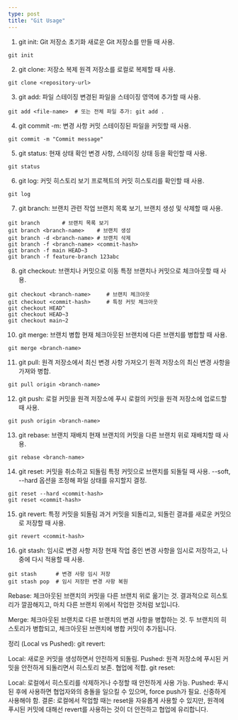 ```yaml
---
type: post
title: "Git Usage"
---
```


1. git init: Git 저장소 초기화
새로운 Git 저장소를 만들 때 사용.

```
git init
```

2. git clone: 저장소 복제
원격 저장소를 로컬로 복제할 때 사용.
```
git clone <repository-url>
```
3. git add: 파일 스테이징
변경된 파일을 스테이징 영역에 추가할 때 사용.
```
git add <file-name>  # 또는 전체 파일 추가: git add .
```
4. git commit -m: 변경 사항 커밋
스테이징된 파일을 커밋할 때 사용.
```
git commit -m "Commit message"
```
5. git status: 현재 상태 확인
변경 사항, 스테이징 상태 등을 확인할 때 사용.
```
git status
```
6. git log: 커밋 히스토리 보기
프로젝트의 커밋 히스토리를 확인할 때 사용.
```
git log
```
7. git branch: 브랜치 관련 작업
브랜치 목록 보기, 브랜치 생성 및 삭제할 때 사용.
```
git branch       # 브랜치 목록 보기
git branch <branch-name>    # 브랜치 생성
git branch -d <branch-name> # 브랜치 삭제
git branch -f <branch-name> <commit-hash>
git branch -f main HEAD~3
git branch -f feature-branch 123abc
```
8. git checkout: 브랜치나 커밋으로 이동
특정 브랜치나 커밋으로 체크아웃할 때 사용.
```
git checkout <branch-name>     # 브랜치 체크아웃
git checkout <commit-hash>     # 특정 커밋 체크아웃
git checkout HEAD^ 
git checkout HEAD~3 
git checkout main~2
```
10. git merge: 브랜치 병합
현재 체크아웃된 브랜치에 다른 브랜치를 병합할 때 사용.
```
git merge <branch-name>
```
11. git pull: 원격 저장소에서 최신 변경 사항 가져오기
원격 저장소의 최신 변경 사항을 가져와 병합.
```
git pull origin <branch-name>
```
12. git push: 로컬 커밋을 원격 저장소에 푸시
로컬의 커밋을 원격 저장소에 업로드할 때 사용.
```
git push origin <branch-name>
```
13. git rebase: 브랜치 재배치
현재 브랜치의 커밋을 다른 브랜치 위로 재배치할 때 사용.
```
git rebase <branch-name>
```
14. git reset: 커밋을 취소하고 되돌림
특정 커밋으로 브랜치를 되돌릴 때 사용. --soft, --hard 옵션을 조정해 파일 상태를 유지할지 결정.
```
git reset --hard <commit-hash>
git reset <commit-hash>
```
15. git revert: 특정 커밋을 되돌림
과거 커밋을 되돌리고, 되돌린 결과를 새로운 커밋으로 저장할 때 사용.
```
git revert <commit-hash>
```
16. git stash: 임시로 변경 사항 저장
현재 작업 중인 변경 사항을 임시로 저장하고, 나중에 다시 적용할 때 사용.
```
git stash      # 변경 사항 임시 저장
git stash pop  # 임시 저장한 변경 사항 복원
```

Rebase: 체크아웃된 브랜치의 커밋을 다른 브랜치 위로 옮기는 것. 결과적으로 히스토리가 깔끔해지고, 마치 다른 브랜치 위에서 작업한 것처럼 보입니다.

Merge: 체크아웃된 브랜치로 다른 브랜치의 변경 사항을 병합하는 것. 두 브랜치의 히스토리가 병합되고, 체크아웃된 브랜치에 병합 커밋이 추가됩니다.

정리 (Local vs Pushed):
git revert:

Local: 새로운 커밋을 생성하면서 안전하게 되돌림.
Pushed: 원격 저장소에 푸시된 커밋을 안전하게 되돌리면서 히스토리 보존. 협업에 적합.
git reset:

Local: 로컬에서 히스토리를 삭제하거나 수정할 때 안전하게 사용 가능.
Pushed: 푸시된 후에 사용하면 협업자와의 충돌을 일으킬 수 있으며, force push가 필요. 신중하게 사용해야 함.
결론:
로컬에서 작업할 때는 reset을 자유롭게 사용할 수 있지만, 원격에 푸시된 커밋에 대해선 revert를 사용하는 것이 더 안전하고 협업에 유리합니다.
